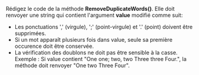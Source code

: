 Rédigez le code de la méthode **RemoveDuplicateWords()**. Elle doit renvoyer une string qui contient l'argument **value** modifié comme suit:
- Les ponctuations ',' (virgule), ';' (point-virgule) et '.' (point) doivent être supprimées.
- Si un mot apparaît plusieurs fois dans value, seule sa première occurence doit être conservée.
- La vérification des doublons ne doit pas être sensible à la casse.
Exemple : Si value contient "One one; two, two Three three Four.", la méthode doit renvoyer "One two Three Four".